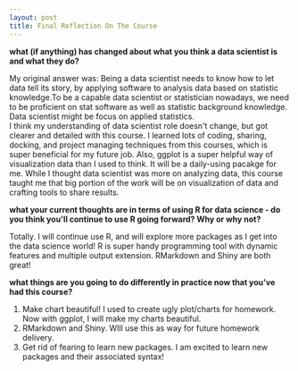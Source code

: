 ```yaml
---
layout: post
title: Final Reflection On The Course
---
```


**what (if anything) has changed about what you think a data scientist is and what they do?**  

My original answer was: Being a data scientist needs to know how to let data tell its story, by applying software to analysis data based on statistic knowledge.To be a capable data scientist or statistician nowadays, we need to be proficient on stat software as well as statistic background knowledge. Data scientist might be focus on applied statistics.  
I think my understanding of data scientist role doesn't change, but got clearer and detailed with this course. I learned lots of coding, sharing, docking, and project managing techniques from this courses, which is super beneficial for my future job.  Also, ggplot is a super helpful way of visualization data than I used to think. It will be a daily-using pacakge for me. While I thought data scientist was more on analyzing data, this course taught me that big portion of the work will be on visualization of data and crafting tools to share results.  

**what your current thoughts are in terms of using R for data science - do you think you'll continue to use R going forward?  Why or why not?**  

Totally. I will continue use R, and will explore more packages as I get into the data science world! R is super handy programming tool with dynamic features and multiple output extension. RMarkdown and Shiny are both great!  

**what things are you going to do differently in practice now that you've had this course?**  
1) Make chart beautiful! I used to create ugly plot/charts for homework. Now with ggplot, I will make my charts beautiful.  
2) RMarkdown and Shiny. WIll use this as way for future homework delivery.  
3) Get rid of fearing to learn new packages. I am excited to learn new packages and their associated syntax!  
